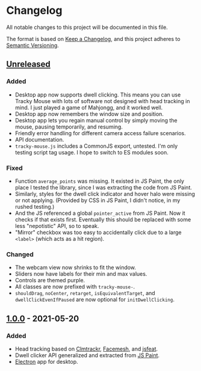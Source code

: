 # Changelog
All notable changes to this project will be documented in this file.

The format is based on [Keep a Changelog](https://keepachangelog.com/en/1.0.0/),
and this project adheres to [Semantic Versioning](https://semver.org/spec/v2.0.0.html).

## [Unreleased]

### Added
- Desktop app now supports dwell clicking. This means you can use Tracky Mouse with lots of software not designed with head tracking in mind. I just played a game of Mahjongg, and it worked well.
- Desktop app now remembers the window size and position.
- Desktop app lets you regain manual control by simply moving the mouse, pausing temporarily, and resuming.
- Friendly error handling for different camera access failure scenarios.
- API documentation.
- `tracky-mouse.js` includes a CommonJS export, untested. I'm only testing script tag usage. I hope to switch to ES modules soon.

### Fixed
- Function `average_points` was missing. It existed in JS Paint, the only place I tested the library, since I was extracting the code from JS Paint.
- Similarly, styles for the dwell click indicator and hover halo were missing or not applying. (Provided by CSS in JS Paint, I didn't notice, in my rushed testing.)
- And the JS referenced a global `pointer_active` from JS Paint. Now it checks if that exists first. Eventually this should be replaced with some less "nepotistic" API, so to speak.
- "Mirror" checkbox was too easy to accidentally click due to a large `<label>` (which acts as a hit region).

### Changed
- The webcam view now shrinks to fit the window.
- Sliders now have labels for their min and max values.
- Controls are themed purple.
- All classes are now prefixed with `tracky-mouse-`.
- `shouldDrag`, `noCenter`, `retarget`, `isEquivalentTarget`, and `dwellClickEvenIfPaused` are now optional for `initDwellClicking`.

## [1.0.0] - 2021-05-20
### Added
- Head tracking based on [Clmtrackr](https://github.com/auduno/clmtrackr), [Facemesh](https://github.com/tensorflow/tfjs-models/tree/master/facemesh#mediapipe-facemesh), and [jsfeat](https://github.com/inspirit/jsfeat).
- Dwell clicker API generalized and extracted from [JS Paint](https://github.com/1j01/jspaint).
- [Electron](https://electronjs.org/) app for desktop.


[Unreleased]: https://github.com/1j01/tracky-mouse/compare/v1.0.0...HEAD
<!-- [1.1.0]: https://github.com/1j01/tracky-mouse/compare/v1.0.0...v1.1.0 -->
[1.0.0]: https://github.com/1j01/tracky-mouse/releases/tag/v1.0.0
